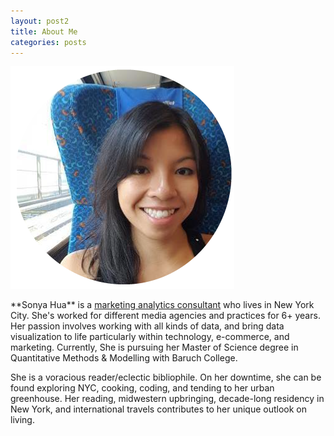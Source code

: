 ```yaml
---
layout: post2
title: About Me
categories: posts
---
```



<img class="container-pic" src="/images/about-me-circle-pic.png" alt="Sonya Hua">
<p>**Sonya Hua** is a <a class="post-link" href="https://www.linkedin.com/in/sonyahua">marketing analytics consultant</a> who lives in New York City. She's worked for different  media agencies and practices for 6+ years. Her passion involves working with all kinds of data, and bring data visualization to life particularly within technology, e-commerce, and marketing. Currently, She is pursuing her Master of Science degree in Quantitative Methods & Modelling with Baruch College. </p>

<p>She is a voracious reader/eclectic bibliophile.  On her downtime, she can be found exploring NYC, cooking, coding, and tending to her urban greenhouse. Her reading, midwestern upbringing, decade-long residency in New York, and international travels contributes to her unique outlook on living.</p>
